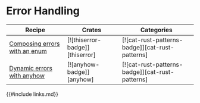 # Error Handling

| Recipe | Crates | Categories |
|--------|--------|------------|
| [Composing errors with an enum][ex-thiserror] | [![thiserror-badge]][thiserror] | [![cat-rust-patterns-badge]][cat-rust-patterns] |
| [Dynamic errors with anyhow][ex-anyhow] | [![anyhow-badge]][anyhow] | [![cat-rust-patterns-badge]][cat-rust-patterns] |

[ex-thiserror]: errors/handle.html#thiserror
[ex-anyhow]: errors/handle.html#anyhow

{{#include links.md}}
